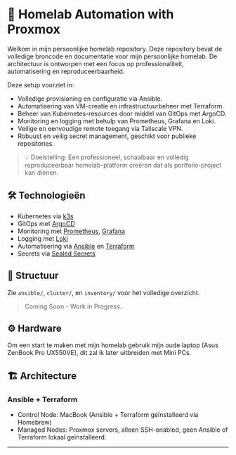 # 🏡 Homelab Automation with Proxmox

Welkom in mijn persoonlijke homelab repository. Deze repository bevat de volledige broncode en documentatie voor mijn persoonlijke homelab. 
De architectuur is ontworpen met een focus op professionaliteit, automatisering en reproduceerbaarheid.

Deze setup voorziet in:
- Volledige provisioning en configuratie via Ansible.
- Automatisering van VM-creatie en infrastructuurbeheer met Terraform.
- Beheer van Kubernetes-resources door middel van GitOps met ArgoCD.
- Monitoring en logging met behulp van Prometheus, Grafana en Loki.
- Veilige en eenvoudige remote toegang via Tailscale VPN.
- Robuust en veilig secret management, geschikt voor publieke repositories.

> 💡 Doelstelling: Een professioneel, schaalbaar en volledig reproduceerbaar homelab-platform creëren dat als portfolio-project kan dienen.

## 🛠️ Technologieën

- Kubernetes via [k3s](https://k3s.io/)
- GitOps met [ArgoCD](https://argoproj.github.io/argo-cd/)
- Monitoring met [Prometheus](https://prometheus.io/), [Grafana](https://grafana.com/)
- Logging met [Loki](https://grafana.com/oss/loki/)
- Automatisering via [Ansible](https://www.ansible.com/) en [Terraform](https://developer.hashicorp.com/terraform)
- Secrets via [Sealed Secrets](https://github.com/bitnami-labs/sealed-secrets)

## 📂 Structuur

Zie `ansible/`, `cluster/`, en `inventory/` voor het volledige overzicht.

> Coming Soon - Work in Progress.

## ⚙️ Hardware

Om een start te maken met mijn homelab gebruik mijn oude laptop (Asus ZenBook Pro UX550VE), dit zal ik later uitbreiden met Mini PCs.

## 🏗 Architecture

### Ansible + Terraform
- Control Node: MacBook (Ansible + Terraform geïnstalleerd via Homebrew)
- Managed Nodes: Proxmox servers, alleen SSH-enabled, geen Ansible of Terraform lokaal geïnstalleerd.


---
